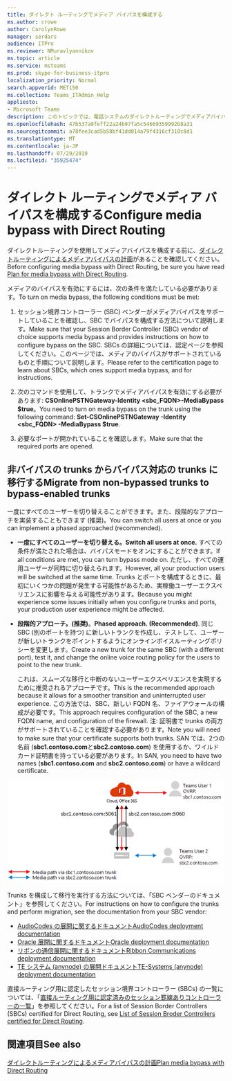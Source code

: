 ```yaml
---
title: ダイレクト ルーティングでメディア バイパスを構成する
ms.author: crowe
author: CarolynRowe
manager: serdars
audience: ITPro
ms.reviewer: NMuravlyannikov
ms.topic: article
ms.service: msteams
ms.prod: skype-for-business-itpro
localization_priority: Normal
search.appverid: MET150
ms.collection: Teams_ITAdmin_Help
appliesto:
- Microsoft Teams
description: このトピックでは、電話システムのダイレクトルーティングでメディアバイパスを構成する方法について説明します。
ms.openlocfilehash: 47b537a9feff22a24b97fa5c54669359992b8a31
ms.sourcegitcommit: a78fee3cad5b58bf41dd014a79f4316cf310c8d1
ms.translationtype: MT
ms.contentlocale: ja-JP
ms.lasthandoff: 07/29/2019
ms.locfileid: "35925474"
---
```

# <a name="configure-media-bypass-with-direct-routing"></a><span data-ttu-id="d3aae-103">ダイレクト ルーティングでメディア バイパスを構成する</span><span class="sxs-lookup"><span data-stu-id="d3aae-103">Configure media bypass with Direct Routing</span></span>

<span data-ttu-id="d3aae-104">ダイレクトルーティングを使用してメディアバイパスを構成する前に、[ダイレクトルーティングによるメディアバイパスの計画](direct-routing-plan-media-bypass.md)があることを確認してください。</span><span class="sxs-lookup"><span data-stu-id="d3aae-104">Before configuring media bypass with Direct Routing, be sure you have read [Plan for media bypass with Direct Routing](direct-routing-plan-media-bypass.md).</span></span>

<span data-ttu-id="d3aae-105">メディアのバイパスを有効にするには、次の条件を満たしている必要があります。</span><span class="sxs-lookup"><span data-stu-id="d3aae-105">To turn on media bypass, the following conditions must be met:</span></span>

1.  <span data-ttu-id="d3aae-106">セッション境界コントローラー (SBC) ベンダーがメディアバイパスをサポートしていることを確認し、SBC でバイパスを構成する方法について説明します。</span><span class="sxs-lookup"><span data-stu-id="d3aae-106">Make sure that your Session Border Controller (SBC) vendor of choice supports media bypass and provides instructions on how to configure bypass on the SBC.</span></span> <span data-ttu-id="d3aae-107">SBCs の詳細については、認定ページを参照してください。このページでは、メディアのバイパスがサポートされているものと手順について説明します。</span><span class="sxs-lookup"><span data-stu-id="d3aae-107">Please refer to the certification page to learn about SBCs, which ones support media bypass, and for instructions.</span></span>

2.  <span data-ttu-id="d3aae-108">次のコマンドを使用して、トランクでメディアバイパスを有効にする必要があります: **CSOnlinePSTNGateway-Identity <sbc_FQDN>-MediaBypass $true**。</span><span class="sxs-lookup"><span data-stu-id="d3aae-108">You need to turn on media bypass on the trunk using the following command:  **Set-CSOnlinePSTNGateway -Identity <sbc_FQDN> -MediaBypass $true**.</span></span>

3.  <span data-ttu-id="d3aae-109">必要なポートが開かれていることを確認します。</span><span class="sxs-lookup"><span data-stu-id="d3aae-109">Make sure that the required ports are opened.</span></span> 


## <a name="migrate-from-non-bypassed-trunks-to-bypass-enabled-trunks"></a><span data-ttu-id="d3aae-110">非バイパスの trunks からバイパス対応の trunks に移行する</span><span class="sxs-lookup"><span data-stu-id="d3aae-110">Migrate from non-bypassed trunks to bypass-enabled trunks</span></span>

<span data-ttu-id="d3aae-111">一度にすべてのユーザーを切り替えることができます。また、段階的なアプローチを実装することもできます (推奨)。</span><span class="sxs-lookup"><span data-stu-id="d3aae-111">You can switch all users at once or you can implement a phased approached (recommended).</span></span>

- <span data-ttu-id="d3aae-112">**一度にすべてのユーザーを切り替える。**</span><span class="sxs-lookup"><span data-stu-id="d3aae-112">**Switch all users at once.**</span></span> <span data-ttu-id="d3aae-113">すべての条件が満たされた場合は、バイパスモードをオンにすることができます。</span><span class="sxs-lookup"><span data-stu-id="d3aae-113">If all conditions are met, you can turn bypass mode on.</span></span> <span data-ttu-id="d3aae-114">ただし、すべての運用ユーザーが同時に切り替えられます。</span><span class="sxs-lookup"><span data-stu-id="d3aae-114">However, all your production users will be switched at the same time.</span></span> <span data-ttu-id="d3aae-115">Trunks とポートを構成するときに、最初にいくつかの問題が発生する可能性があるため、実稼働ユーザーエクスペリエンスに影響を与える可能性があります。</span><span class="sxs-lookup"><span data-stu-id="d3aae-115">Because you might experience some issues initially when you configure trunks and ports, your production user experience might be affected.</span></span> 

- <span data-ttu-id="d3aae-116">**段階的アプローチ。(推奨)**。</span><span class="sxs-lookup"><span data-stu-id="d3aae-116">**Phased approach. (Recommended)**.</span></span>  <span data-ttu-id="d3aae-117">同じ SBC (別のポートを持つ) に新しいトランクを作成し、テストして、ユーザーが新しいトランクをポイントするようにオンラインボイスルーティングポリシーを変更します。</span><span class="sxs-lookup"><span data-stu-id="d3aae-117">Create a new trunk for the same SBC (with a different port), test it, and change the online voice routing policy for the users to point to the new trunk.</span></span> 

  <span data-ttu-id="d3aae-118">これは、スムーズな移行と中断のないユーザーエクスペリエンスを実現するために推奨されるアプローチです。</span><span class="sxs-lookup"><span data-stu-id="d3aae-118">This is the recommended approach because it allows for a smoother transition and uninterrupted user experience.</span></span> <span data-ttu-id="d3aae-119">この方法では、SBC、新しい FQDN 名、ファイアウォールの構成が必要です。</span><span class="sxs-lookup"><span data-stu-id="d3aae-119">This approach requires configuration of the SBC, a new FQDN name, and configuration of the firewall.</span></span> <span data-ttu-id="d3aae-120">注: 証明書で trunks の両方がサポートされていることを確認する必要があります。</span><span class="sxs-lookup"><span data-stu-id="d3aae-120">Note you will need to make sure that your certificate supports both trunks.</span></span> <span data-ttu-id="d3aae-121">SAN では、2つの名前 (**sbc1.contoso.com**と**sbc2.contoso.com**) を使用するか、ワイルドカード証明書を持っている必要があります。</span><span class="sxs-lookup"><span data-stu-id="d3aae-121">In SAN, you need to have two names (**sbc1.contoso.com** and **sbc2.contoso.com**) or have a wildcard certificate.</span></span>

![非バイパスの trunks からバイパス対応の trunks に移行する](media/direct-routing-media-bypass-8.png)

<span data-ttu-id="d3aae-123">Trunks を構成して移行を実行する方法については、「SBC ベンダーのドキュメント」を参照してください。</span><span class="sxs-lookup"><span data-stu-id="d3aae-123">For instructions on how to configure the trunks and perform migration, see the documentation from your SBC vendor:</span></span>

- [<span data-ttu-id="d3aae-124">AudioCodes の展開に関するドキュメント</span><span class="sxs-lookup"><span data-stu-id="d3aae-124">AudioCodes deployment documentation</span></span>](https://www.audiocodes.com/solutions-products/products/products-for-microsoft-365/direct-routing-for-microsoft-teams)
- [<span data-ttu-id="d3aae-125">Oracle 展開に関するドキュメント</span><span class="sxs-lookup"><span data-stu-id="d3aae-125">Oracle deployment documentation</span></span>](https://www.oracle.com/industries/communications/enterprise-session-border-controller/microsoft.html)
- [<span data-ttu-id="d3aae-126">リボンの通信展開に関するドキュメント</span><span class="sxs-lookup"><span data-stu-id="d3aae-126">Ribbon Communications deployment documentation</span></span>](https://ribboncommunications.com/solutions/enterprise-solutions/microsoft-solutions/direct-routing-microsoft-teams-calling)
- [<span data-ttu-id="d3aae-127">TE システム (anynode) の展開ドキュメント</span><span class="sxs-lookup"><span data-stu-id="d3aae-127">TE-Systems (anynode) deployment documentation</span></span>](https://www.anynode.de/anynode-and-microsoft-teams/)

<span data-ttu-id="d3aae-128">直接ルーティング用に認定したセッション境界コントローラー (SBCs) の一覧については、「[直接ルーティング用に認定済みのセッション罫線ありコントローラーの一覧](direct-routing-border-controllers.md)」を参照してください。</span><span class="sxs-lookup"><span data-stu-id="d3aae-128">For a list of Session Border Controllers (SBCs) certified for Direct Routing, see [List of Session Broder Controllers certified for Direct Routing](direct-routing-border-controllers.md).</span></span>



## <a name="see-also"></a><span data-ttu-id="d3aae-129">関連項目</span><span class="sxs-lookup"><span data-stu-id="d3aae-129">See also</span></span>

[<span data-ttu-id="d3aae-130">ダイレクトルーティングによるメディアバイパスの計画</span><span class="sxs-lookup"><span data-stu-id="d3aae-130">Plan media bypass with Direct Routing</span></span>](direct-routing-plan-media-bypass.md)



